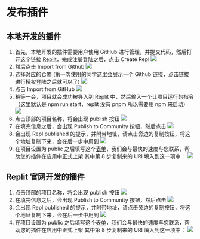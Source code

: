 # 发布插件
## 本地开发的插件
1. 首先，本地开发的插件需要用户使用 GitHub 进行管理，并提交代码，然后打开这个链接 [Replit](https://replit.com/~)，完成注册登陆之后，点击 Create Repl
   ![](../../image/start/creat-repl.png)
2. 然后点击 Import from Github
   ![](../../image/start/import-form-github.png)
3. 选择对应的仓库 (第一次使用的同学这里会展示一个 Github 链接，点击链接进行授权登陆之后就可以了)
   ![](../../image/start/select-repo.png)
4. 点击 Import from GitHub
   ![](../../image/start/import.png)
5. 稍等一会，项目就会成功被导入到 Replit 中，然后输入一个让项目运行的指令（这里默认是 npm run start，replit 没有 pnpm 所以需要用 npm 来启动）
   ![](../../image/start/npm-run-start.png)
6. 点击顶部的项目名称，将会出现 publish 按钮
   ![](../../image/start/publish-plugin.png)
7. 在填完信息之后，会出现 Publish to Community 按钮，然后点击
   ![](../../image/start/publish-to-community.png)
8. 会出现 Repl published 的提示，并附带地址，请点击旁边的复制按钮，将这个地址复制下来，会在后一步中用到
   ![](../../image/start/repl-published.png)
9. 在项目设置为 public 之后填写这个[表单](https://bytedance.feishu.cn/share/base/form/shrcnfhuWeBHoWTicKLFybn92Lb)，我们会与最快的速度与您联系，帮助您的插件在应用中正式上架
   其中第 8 步复制来的 URl 填入到这一项中：
   ![](../../image/start/repl-url.png)
## Replit 官网开发的插件
1. 点击顶部的项目名称，将会出现 publish 按钮
   ![](../../image/start/publish-plugin.png)
2. 在填完信息之后，会出现 Publish to Community 按钮，然后点击
   ![](../../image/start/publish-to-community.png)
3. 会出现 Repl published 的提示，并附带地址，请点击旁边的复制按钮，将这个地址复制下来，会在后一步中用到
   ![](../../image/start/repl-published.png)
4. 在项目设置为 public 之后填写这个[表单](https://bytedance.feishu.cn/share/base/form/shrcnfhuWeBHoWTicKLFybn92Lb)，我们会与最快的速度与您联系，帮助您的插件在应用中正式上架
   其中第 8 步复制来的 URl 填入到这一项中：
   ![](../../image/start/repl-url.png)
